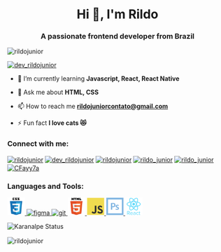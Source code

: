 <h1 align="center">Hi 👋, I'm Rildo</h1>
<h3 align="center">A passionate frontend developer from Brazil</h3>

<p align="left"> <img src="https://komarev.com/ghpvc/?username=rildojunior&label=Profile%20views&color=0e75b6&style=flat" alt="rildojunior" /> </p>

<p align="left"> <a href="https://twitter.com/dev_rildojunior" target="blank"><img src="https://img.shields.io/twitter/follow/dev_rildojunior?logo=twitter&style=for-the-badge" alt="dev_rildojunior" /></a> </p>

- 🌱 I’m currently learning **Javascript, React, React Native**

- 💬 Ask me about **HTML, CSS**

- 📫 How to reach me **rildojuniorcontato@gmail.com**

- ⚡ Fun fact **I love cats 😻**

<h3 align="left">Connect with me:</h3>
<p align="left">
<a href="https://codepen.io/rildojunior" target="blank"><img align="center" src="https://raw.githubusercontent.com/rahuldkjain/github-profile-readme-generator/master/src/images/icons/Social/codepen.svg" alt="rildojunior" height="30" width="40" /></a>
<a href="https://twitter.com/dev_rildojunior" target="blank"><img align="center" src="https://raw.githubusercontent.com/rahuldkjain/github-profile-readme-generator/master/src/images/icons/Social/twitter.svg" alt="dev_rildojunior" height="30" width="40" /></a>
<a href="https://linkedin.com/in/rildojunior" target="blank"><img align="center" src="https://raw.githubusercontent.com/rahuldkjain/github-profile-readme-generator/master/src/images/icons/Social/linked-in-alt.svg" alt="rildojunior" height="30" width="40" /></a>
<a href="https://instagram.com/rildo_junior" target="blank"><img align="center" src="https://raw.githubusercontent.com/rahuldkjain/github-profile-readme-generator/master/src/images/icons/Social/instagram.svg" alt="rildo_junior" height="30" width="40" /></a>
<a href="https://www.youtube.com/c/rildo_junior" target="blank"><img align="center" src="https://raw.githubusercontent.com/rahuldkjain/github-profile-readme-generator/master/src/images/icons/Social/youtube.svg" alt="rildo_junior" height="30" width="40" /></a>
<a href="https://discord.gg/CFayy7a" target="blank"><img align="center" src="https://raw.githubusercontent.com/rahuldkjain/github-profile-readme-generator/master/src/images/icons/Social/discord.svg" alt="CFayy7a" height="30" width="40" /></a>
</p>

<h3 align="left">Languages and Tools:</h3>
<p align="left"> <a href="https://www.w3schools.com/css/" target="_blank" rel="noreferrer"> <img src="https://raw.githubusercontent.com/devicons/devicon/master/icons/css3/css3-original-wordmark.svg" alt="css3" width="40" height="40"/> </a> <a href="https://www.figma.com/" target="_blank" rel="noreferrer"> <img src="https://www.vectorlogo.zone/logos/figma/figma-icon.svg" alt="figma" width="40" height="40"/> </a> <a href="https://git-scm.com/" target="_blank" rel="noreferrer"> <img src="https://www.vectorlogo.zone/logos/git-scm/git-scm-icon.svg" alt="git" width="40" height="40"/> </a> <a href="https://www.w3.org/html/" target="_blank" rel="noreferrer"> <img src="https://raw.githubusercontent.com/devicons/devicon/master/icons/html5/html5-original-wordmark.svg" alt="html5" width="40" height="40"/> </a> <a href="https://developer.mozilla.org/en-US/docs/Web/JavaScript" target="_blank" rel="noreferrer"> <img src="https://raw.githubusercontent.com/devicons/devicon/master/icons/javascript/javascript-original.svg" alt="javascript" width="40" height="40"/> </a> <a href="https://www.photoshop.com/en" target="_blank" rel="noreferrer"> <img src="https://raw.githubusercontent.com/devicons/devicon/master/icons/photoshop/photoshop-line.svg" alt="photoshop" width="40" height="40"/> </a> <a href="https://reactjs.org/" target="_blank" rel="noreferrer"> <img src="https://raw.githubusercontent.com/devicons/devicon/master/icons/react/react-original-wordmark.svg" alt="react" width="40" height="40"/> </a> </p>

![Karanalpe Status](https://github-readme-stats.vercel.app/api?username=karanalpe&show_icons=true)

<p><img align="center" src="https://github-readme-streak-stats.herokuapp.com/?user=rildojunior&" alt="rildojunior" /></p>
